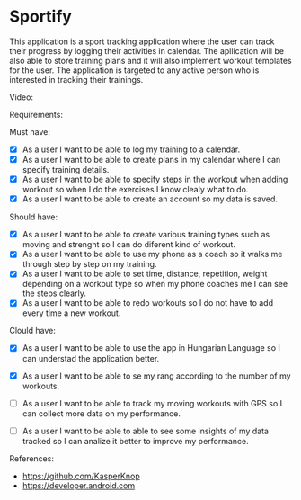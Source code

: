 # Sportify

This application is a sport tracking application where the user can track their progress by logging their activities in calendar. The apllication will be also able to store training plans and it will also implement workout templates for the user. The application is targeted to any active person who is interested in tracking their trainings.

Video: 

Requirements:

Must have:

- [x] As a user I want to be able to log my training to a calendar.
- [x] As a user I want to be able to create plans in my calendar where I can specify training details.
- [x] As a user I want to be able to specify steps in the workout when adding workout so when I do the exercises I know clealy what to do.
- [x] As a user I want to be able to create an account so my data is saved.

Should have:

- [x] As a user I want to be able to create various training types such as moving and strenght so I can do diferent kind of workout.
- [x] As a user I want to be able to use my phone as a coach so it walks me through step by step on my training. 
- [x] As a user I want to be able to set time, distance, repetition, weight depending on a workout type so when my phone coaches me I can see the steps clearly.
- [x] As a user I want to be able to redo workouts so I do not have to add every time a new workout.

Clould have:

- [x] As a user I want to be able to use the app in Hungarian Language so I can understad the application better.
- [x] As a user I want to be able to se my rang according to the number of my workouts. 
- [ ] As a user I want to be able to track my moving workouts with GPS so I can collect more data on my performance.
- [ ] As a user I want to be able to able to see some insights of my data tracked so I can analize it better to improve my performance.


References:

- https://github.com/KasperKnop
- https://developer.android.com
